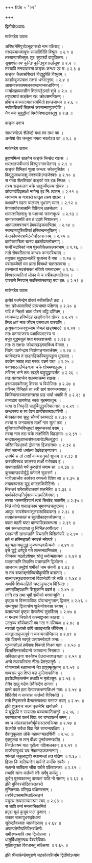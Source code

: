 +++
title = "०२"

+++

द्वितीयोऽध्यायः  

मार्कण्डेय उवाच  

अरिष्टनेमिपुत्रोऽभूद्गरुडो नाम पक्षिराट् ।  
गरुडस्याभवत्पुत्रः सम्पातिरिति विश्रुतः  ॥ २.१ ॥  
तस्याप्यासीत्सुतः शूरः सुपार्श्वो वायुविक्रमः  ।  
सुपार्श्वतनयः कुन्तिः कुन्तिपुत्रः प्रलोलुपः  ॥ २.२ ॥  
तस्यापि तनयावास्तां कङ्कः कन्धर एव च  ॥ २.३ ॥  
कङ्कः कैलासशिखरे विद्युद्रूपेति विश्रुतम्  ।  
ददर्शाम्बुजपत्राक्षं राक्षसं धनदानुगम्  ॥ २.४ ॥  
आपानासक्तममलस्त्रग्दामाम्बरधारिणम्  ।  
भार्यासहायमासीनं शिलापट्टेऽमले शुभे  ॥ २.५ ॥  
तद्दृष्टमात्रं कङ्केन रक्षः क्रोधसमन्वितम्  ।  
प्रोवाच कस्मादायातस्त्वमितो ह्यण्डजाधम  ॥ २.६ ॥  
स्त्रीसन्निकर्षे तिष्ठन्तं कस्मान्मामुपसर्पसि  ।  
नैष धर्मः सुबुद्धीनां मिथोनिष्पाद्यवस्तुषु  ॥ २.७ ॥  

कङ्क उवाच  

साधारणोऽयं शैलेन्द्रो यथा तव तथा मम  ।  
अन्येषां चैव जन्तूनां ममता भवतोऽत्र का  ॥ २.८ ॥  

मार्कण्डेय उवाच  

ब्रुवाणमित्थं खड्गेन कङ्कं चिन्छेद राक्षसः  ।  
क्षरत्क्षतजबीभत्सं विस्फुरन्तमचेतनम्  ॥ २.९ ॥  
कङ्कं विनिहतं श्रुत्वा कन्धरः क्रोधमूर्च्छितः  ।  
विद्युद्रूपवधायाशु मनश्चक्रेऽण्डजेश्वरः  ॥ २.१० ॥  
स गत्वा शैलशिखरं कङ्को यत्र हतः स्थितः  ।  
तस्य सङ्कलनं चक्रे भ्रातुर्ज्येष्ठस्य खेचरः  ।  
कोपामर्षविवृताक्षो नागेन्द्र इव निः श्वसन्  ॥ २.११ ॥  
जगामाथ स यत्रास्ते भ्रातृहा तस्य राक्षसः  ।  
पक्षवातेन महता चालयन् भूधरान् वरान्  ॥ २.१२ ॥  
वेगात्पयोदजालानि विक्षिपन् क्षतजेक्षणः  ।  
क्षणात्क्षयितशत्रुः स पक्षाभ्यां क्रान्तभूधरः  ॥ २.१३ ॥  
पानासक्तमतिं तत्र तं ददर्श निशाचरम्  ।  
आताम्रवक्त्रनयनं हेमपर्यङ्कमाश्रितम्  ॥ २.१४ ॥  
स्त्रग्दामापूरितशिखं हरिचन्दनभूषितम्  ।  
केतकीगर्भपत्राभैर्दन्तैर्घोरतराननम्  ॥ २.१५ ॥  
वामोरुमाश्रितां चास्य ददर्शायतलोचनाम्  ।  
पत्नीं मदनिकां नाम पुंस्कोकिलकलस्वनाम्  ॥ २.१६ ॥  
ततो रोषपरीतात्मा कन्धरः कन्दरस्थितम्  ।  
तमुवाच सुदुष्टात्मन्नेहि युध्यस्व वै मया  ॥ २.१७ ॥  
यस्माज्जेष्ठो मम भ्राता विश्रब्धो घाततस्त्वया  ।  
तस्मात्त्वां मदसंसक्तं नयिष्ये यमसादनम्  ॥ २.१८ ॥  
विश्वस्तघातिनां लोका ये च स्त्रीबालघातिनाम्  ।  
यास्यसे निरयान् सर्वांस्तांस्त्वमद्य मया हतः  ॥ २.१९ ॥  

मार्कण्डेय उवाच  

इत्येवं पतगेन्द्रेण प्रोक्तं स्त्रीसन्निधौ तदा  ।  
रक्षः क्रोधसमाविष्टं प्रत्यभाषत पक्षिणम्  ॥ २.२० ॥  
यदि ते निहतो भ्राता पौरुषं तद्धि दर्शितम्  ।  
त्वामप्यद्य हनिष्येऽहं खड्गेनानेन खेचर  ॥ २.२१ ॥  
तिष्ठ क्षणं नात्र जीवन् पतगाधम यास्यसि  ।  
इत्युक्त्वाञ्जनपुञ्जाभं विमलं खड्गमाददे  ॥ २.२२ ॥  
ततः पतगराजस्य यक्षाधिपभटस्य च  ।  
बभूव युद्धमतुलं यथा गरुडशक्रयोः  ॥ २.२३ ॥  
ततः स राक्षसः क्रोधात्खड्गमाविध्य वेगवत् ।  
चिक्षेप पतगेन्द्राय निर्वाणाङ्गारवर्चसम्  ॥ २.२४ ॥  
पतगेन्द्रश्च तं खड्गङ्किञ्चिदुत्प्लुत्य भूतलात् ।  
वक्त्रेण जग्राह तदा गरुडः पन्नगं यथा  ॥ २.२५ ॥  
वक्त्रपादतलैर्भङ्क्त्वा चक्रे क्षोभमथातुलम्  ।  
तस्मिन् भग्ने ततः खड्गे बाहुयुद्धमवर्तत  ॥ २.२६ ॥  
ततः पतगराजेन वक्षस्याक्रम्य राक्षसः  ।  
हस्तपादकरैराशु शिरसा च वियोजितः  ॥ २.२७ ॥  
तस्मिन् विनिहते सा स्त्री खगं शरणमभ्यगात् ।  
किञ्चित्सञ्जातसन्त्रासा प्राह भार्या भवामि ते  ॥ २.२८ ॥  
तामादाय खगश्रेष्ठः स्वकं गृहमगात्पुनः  ।  
गत्वा स निष्कृतिं भ्रातुर्विद्युद्रुपनिपातनात् ॥ २.२९ ॥  
कन्धरस्य च सा वेश्म प्राप्येच्छारूपधारिणी  ।  
मेनकातनया सुभ्रूः सौपर्णं रूपमाददे  ॥ २.३० ॥  
तस्यां स जनयामास तार्क्षों नाम सुतां तदा  ।  
मुनिशापाग्निविप्लुष्टां वपुमप्सरसां वराम्  ।  
तस्या नाम तदा चक्रे तार्क्षोमिति विहङ्गमः  ॥ २.३१ ॥  
मन्दपालसुताश्चासंश्चत्वारोऽमितबुद्धयः  ।  
जरितारिप्रभृतयो द्रोणान्ता द्विजसत्तमाः  ॥ २.३२ ॥  
तेषां जघन्यो धर्मात्मा वेदवेदाङ्गपारगः  ।  
उपयेमे स तां तार्क्षों कन्धरानुमते शुभाम्  ॥ २.३३ ॥  
कस्यचित्त्वथ कालस्य तार्क्षो गर्भमवाप ह  ।  
सप्तपक्षाहिते गर्भे कुरुक्षेत्रं जगाम सा  ॥ २.३४ ॥  
कुरुपाण्डवयोर्युद्धे वर्तमाने सुदारुणे  ।  
भावित्वाच्चैव कार्यस्य रणमध्ये विवेश सा  ॥ २.३५ ॥  
तत्रापश्यत्तदा युद्धं भगदत्तकिरीटिनोः  ।  
निरन्तरं शरैरासीदाकाशं शलभैरिव  ॥ २.३६ ॥  
पार्थकोदण्डनिर्मुक्तमासन्नमतिवेगवत् ।  
तस्या भल्लमहिश्यामं त्वचं चिच्छेद जाठरीम्  ॥ २.३७ ॥  
भिन्ने कोष्ठे शसाङ्काभं भूमावण्डचतुष्टयम्  ।  
आयुषः सावशेषत्वात्तूलराशाविवापतत् ॥ २.३८ ॥  
तत्पातसमकालं च सुप्रतीकाद्गजोत्तमात् ।  
पपात महती घष्टा बाणसञ्छिन्नबन्धना  ॥ २.३९ ॥  
समं समन्तात्प्राप्ता तु निर्भिन्नधरणीतला  ।  
छादयन्ती खगाण्डानि स्थितानि पिशितोपरि  ॥ २.४० ॥  
हते च तस्मिन्नृपतौ भगदत्ते नरेश्वरे  ।  
बहून्यहान्यभूद्युद्धं कुरुपाण्डवसैन्ययोः  ॥ २.४१ ॥  
वृत्ते युद्धे धर्मपुत्रे गते शान्तनवान्तिकम्  ।  
भीष्मस्य गदतोऽशेषान् श्रोतुं धर्मान्महात्मनः  ॥ २.४२ ॥  
घष्टागतानि तिष्ठन्ति यत्राण्डानि द्विजोत्तम  ।  
आजगाम तमुद्देशं शमीको नाम संयमी  ॥ २.४३ ॥  
स तत्र शब्दमशृणोच्चिचीकुचीति वाशताम्  ।  
बाल्यादस्फुटवाक्यानां विज्ञानेऽपि परे सति  ॥ २.४४ ॥  
अथर्षिः शिष्यसहितो घष्टामुत्पाट्य विस्मितः  ।  
अमातृपितृपक्षाणि शिशुकानि ददर्श ह  ॥ २.४५ ॥  
तानि तत्र तथा भूमौ शमीको भगवान्मुनिः  ।  
दृष्ट्वा स विस्मयाविष्टः प्रोवाचानुगतान् द्विजान्  ॥ २.४६ ॥  
सम्यगुक्तं द्विजाग्य्रेण शुक्रेणोशनसा स्वयम्  ।  
पलायनपरं दृष्ट्वा दैत्यसैन्यं सुरार्दितम्  ॥ २.४७ ॥  
न गन्तव्यं निवर्तध्वं कस्माद्व्रजथ कातराः  ।  
उत्सृज्य शौर्ययशसी क्व गता न मरिष्यथ  ॥ २.४८ ॥  
नश्यतो युध्यतो वापि तावद्भवति जीवितम्  ।  
यावद्धातासृजत्पूर्वं न यावन्मनसेप्सितम्  ॥ २.४९ ॥  
एके म्रियन्ते स्वगृहे पलायन्तोऽपरे जनाः  ।  
भुञ्जन्तोऽन्नं तथैवापः पिबन्तो निधनं गताः  ॥ २.५० ॥  
विलासिनस्तथैवान्ये कामयाना निरामयाः  ।  
अविक्षताङ्गाः शस्त्रैश्च प्रेतराजवशङ्गताः  ॥ २.५१ ॥  
अन्ये तपस्यभिरता नीताः प्रेतनृपानुगैः  ।  
योगाभ्यासे रताश्चान्ये नैव प्रापुरमृत्युताम्  ॥ २.५२ ॥  
शम्बराय पुरा क्षिप्तं वज्रं कुलिशपाणिना  ।  
हृदयेऽभिहतस्तेन तथापि न मृतोऽसुरः  ॥ २.५३ ॥  
तेनैव खलु वज्रेण तेनैनेन्द्रेण दानवाः  ।  
प्राप्ते काले हता दैत्यास्तत्क्षणान्निधनं गताः  ॥ २.५४ ॥  
विदित्वैवं न सन्त्रासः कर्तव्यो विनिवर्तते  ।  
ततो निवृत्तास्ते दैत्यास्त्यक्त्वा मरणजं भयम्  ॥ २.५५ ॥  
इति शुक्रवचः सत्यं कृतमेभिः खगोत्तमैः  ।  
ये युद्धेऽपि न सम्प्राप्ताः पञ्चत्वमतिमानुषे  ॥ २.५६ ॥  
क्वाणाडानां पतनं विप्राः क्व घण्टापतनं समम्  ।  
क्व च मांसवसारक्तैर्भूमेरास्तरणक्रियाः  ॥ २.५७ ॥  
केऽप्येते सर्वथा विप्रा नैते सामान्यपक्षिणः  ।  
दैवानुकूलता लोके महाभाग्यप्रदर्शिनी  ॥ २.५८ ॥  
एवमुक्त्वा स तान् वीक्ष्य पुनर्वचनमब्रवीत् ।  
निवर्तताश्रमं यात गृहीत्वा पक्षिबालकान्  ॥ २.५९ ॥  
मार्जाराखुभयं यत्र नैषामण्डजजन्मनाम्  ।  
श्येनतो नकुलाद्वापि स्थाप्यन्तां तत्र पक्षिणः  ॥ २.६० ॥  
द्विजाः किं वातियत्नेन मार्यन्ते कर्मभिः स्वकैः  ।  
रक्ष्यन्ते चाखिला जीवा यथैते पक्षिबालकाः  ॥ २.६१ ॥  
तथापि यत्नः कर्तव्यो नरैः सर्वेषु कर्मसु  ।  
कुर्वन् पुरुषकारन्तु वाच्यतां याति नो सताम्  ॥ २.६२ ॥  
इति मुनिवरचोदितास्ततस्ते  
मुनितनयाः परिगृह्य पक्षिणस्तान्  ।  
तरुविटपसमाश्रितालिसङ्घं  
ययुरथ तापसरम्यमाश्रमं स्वम्  ॥ २.६३ ॥  
स चापि वन्यं मनसाभिकामितं  
प्रगृह्य मूलं कुसुमं फलं कुशान्  ।  
चकार चक्रायुधरुद्रवेधसां  
सुरेन्द्रवैवस्वतः जातवेदसाम्  ॥ २.६४ ॥  
अपाम्पतेर्गोष्पतिवित्तरक्षिणोः  
समीरणस्यापि तथा द्विजोत्तमाः  ।  
धातुर्विधातुस्त्वथ वैश्वदेविकाः  
श्रुतिप्रयुक्ता विवधास्तु सत्क्रियाः  ॥ २.६५ ॥  

इति श्रीमार्कण्डेयपुराणे चटकोत्पत्तिर्नाम द्वितीयोऽध्यायः  
